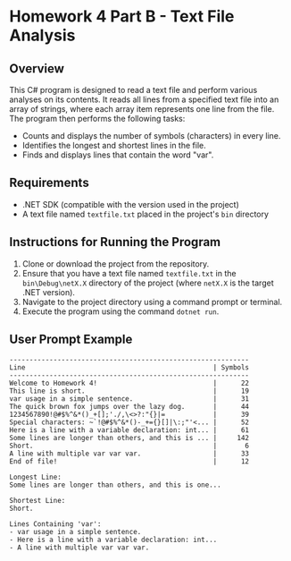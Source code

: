 ﻿
# Homework 4 Part B - Text File Analysis

## Overview
This C# program is designed to read a text file and perform various analyses on its contents. It reads all lines from a specified text file into an array of strings, where each array item represents one line from the file. The program then performs the following tasks:
- Counts and displays the number of symbols (characters) in every line.
- Identifies the longest and shortest lines in the file.
- Finds and displays lines that contain the word "var".

## Requirements
- .NET SDK (compatible with the version used in the project)
- A text file named `textfile.txt` placed in the project's `bin` directory

## Instructions for Running the Program
1. Clone or download the project from the repository.
2. Ensure that you have a text file named `textfile.txt` in the `bin\Debug\netX.X` directory of the project (where `netX.X` is the target .NET version).
3. Navigate to the project directory using a command prompt or terminal.
4. Execute the program using the command `dotnet run`.

## User Prompt Example
```
------------------------------------------------------------
Line                                               | Symbols
------------------------------------------------------------
Welcome to Homework 4!                             |      22
This line is short.                                |      19
var usage in a simple sentence.                    |      31
The quick brown fox jumps over the lazy dog.       |      44
1234567890!@#$%^&*()_+[];'./,\<>?:"{}|=            |      39
Special characters: ~`!@#$%^&*()-_+={}[]|\:;"'<... |      52
Here is a line with a variable declaration: int... |      61
Some lines are longer than others, and this is ... |     142
Short.                                             |       6
A line with multiple var var var.                  |      33
End of file!                                       |      12

Longest Line:
Some lines are longer than others, and this is one...

Shortest Line:
Short.

Lines Containing 'var':
- var usage in a simple sentence.
- Here is a line with a variable declaration: int...
- A line with multiple var var var.
```
